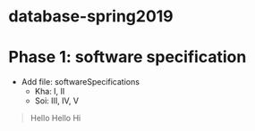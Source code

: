 # database-spring2019
# Phase 1: software specification
- Add file: softwareSpecifications
    - Kha: I, II
    - Soi: III, IV, V
> Hello
Hello
> Hi